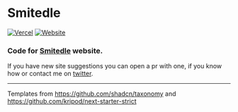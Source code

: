 # Smitedle

[![Vercel](http://therealsujitk-vercel-badge.vercel.app/?app=smitedle)](https://smitedle-git-dev-andrisborbas.vercel.app/)
[![Website](https://img.shields.io/website?url=https%3A%2F%2Fsmitedle.net%2F)](https://smitedle.net)

### Code for [Smitedle](https://smitedle.net) website.

If you have new site suggestions you can open a pr with one, if you know how or contact me on [twitter](https://twitter.com/AndrisBorbas).

---

Templates from https://github.com/shadcn/taxonomy and https://github.com/kripod/next-starter-strict

